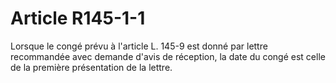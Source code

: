 # Article R145-1-1

Lorsque le congé prévu à l'article L. 145-9 est donné par lettre recommandée avec demande d'avis de réception, la date du congé est celle de la première présentation de la lettre.
